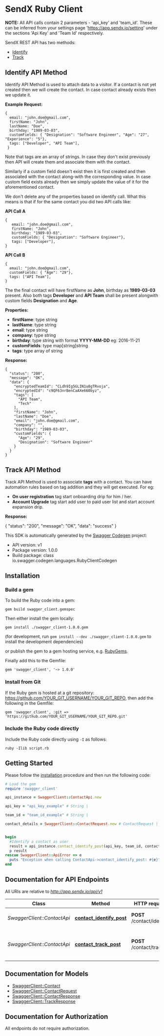 # SendX Ruby Client

**NOTE:** All API calls contain 2 parameters - 'api_key' and 'team_id'. These can be inferred from your settings page 'https://app.sendx.io/setting' under the sections 'Api Key' and 'Team Id' respectively.

SendX REST API has two methods:

* [Identify](#identify_api)
* [Track](#track_api)

## <a name="identify_api"></a> Identify API Method

Identify API Method is used to attach data to a visitor. If a contact is not yet created then we will create the contact. In case contact already exists then we update it.

**Example Request:**

> 
    {
      email: "john.doe@gmail.com",  
      firstName: "John",
      lastName: "Doe",
      birthday: "1989-03-03",
      customFields: { "Designation": "Software Engineer", "Age": "27", "Experience": "5"},  
      tags: ["Developer", "API Team"],  
     }


Note that tags are an array of strings. In case they don't exist previously then API will create them and associate them with the contact.

Similarly if a custom field doesn't exist then it is first created and then associated with the contact along-with the corresponding value. In case custom field exists already then we simply update the value of it for the aforementioned contact.

We don't delete any of the properties based on identify call. What this means is that if for the same contact you did two API calls like:


**API Call A**
 
> 
    {
       email: "john.doe@gmail.com", 
       firstName: "John",
       birthday: "1989-03-03",
       customFields: { "Designation": "Software Engineer"},  
       tags: ["Developer"],  
    }


**API Call B**

> 
    {  
      email: "john.doe@gmail.com",  
      customFields: { "Age": "29"},  
      tags: ["API Team"],  
    }


The the final contact will have firstName as **John**, birthday as **1989-03-03** present. Also both tags **Developer** and **API Team** shall be present alongwith custom fields **Designation** and **Age**.


**Properties:**

* **firstName**: type string
* **lastName**: type string
* **email**: type string  
* **company**: type string  
* **birthday**: type string with format **YYYY-MM-DD** eg: 2016-11-21  
* **customFields**: type map[string]string   
* **tags**: type array of string 


**Response:**

> 
    {
      "status": "200",
      "message": "OK",
      "data": {
        "encryptedTeamId": "CLdh9Ig5GLIN1u8gTRvoja",
        "encryptedId": "c9QF63nrBenCaAXe660byz",
        "tags": [
          "API Team",
          "Tech"
        ],
        "firstName": "John",
        "lastName": "Doe",
        "email": "john.doe@gmail.com",
        "company": "",
        "birthday": "1989-03-03",
        "customFields": {
          "Age": "29",
          "Designation": "Software Engineer"
        }
      }
    }


## <a name="track_api"></a> Track API Method


Track API Method is used to associate **tags** with a contact. You can have automation rules based on tag addition and they will get executed. For eg:

* **On user registration** tag start onboarding drip for him / her.
* **Account Upgrade** tag start add user to paid user list and start account expansion drip. 

**Response:**

>
   {
    "status": "200",
    "message": "OK",
    "data": "success"
   }


This SDK is automatically generated by the [Swagger Codegen](https://github.com/swagger-api/swagger-codegen) project:

- API version: v1
- Package version: 1.0.0
- Build package: class io.swagger.codegen.languages.RubyClientCodegen

## Installation

### Build a gem

To build the Ruby code into a gem:

```shell
gem build swagger_client.gemspec
```

Then either install the gem locally:

```shell
gem install ./swagger_client-1.0.0.gem
```
(for development, run `gem install --dev ./swagger_client-1.0.0.gem` to install the development dependencies)

or publish the gem to a gem hosting service, e.g. [RubyGems](https://rubygems.org/).

Finally add this to the Gemfile:

    gem 'swagger_client', '~> 1.0.0'

### Install from Git

If the Ruby gem is hosted at a git repository: https://github.com/YOUR_GIT_USERNAME/YOUR_GIT_REPO, then add the following in the Gemfile:

    gem 'swagger_client', :git => 'https://github.com/YOUR_GIT_USERNAME/YOUR_GIT_REPO.git'

### Include the Ruby code directly

Include the Ruby code directly using `-I` as follows:

```shell
ruby -Ilib script.rb
```

## Getting Started

Please follow the [installation](#installation) procedure and then run the following code:
```ruby
# Load the gem
require 'swagger_client'

api_instance = SwaggerClient::ContactApi.new

api_key = "api_key_example" # String | 

team_id = "team_id_example" # String | 

contact_details = SwaggerClient::ContactRequest.new # ContactRequest | Contact details


begin
  #Identify a contact as user
  result = api_instance.contact_identify_post(api_key, team_id, contact_details)
  p result
rescue SwaggerClient::ApiError => e
  puts "Exception when calling ContactApi->contact_identify_post: #{e}"
end

```

## Documentation for API Endpoints

All URIs are relative to *http://app.sendx.io/api/v1*

Class | Method | HTTP request | Description
------------ | ------------- | ------------- | -------------
*SwaggerClient::ContactApi* | [**contact_identify_post**](docs/ContactApi.md#contact_identify_post) | **POST** /contact/identify | Identify a contact as user
*SwaggerClient::ContactApi* | [**contact_track_post**](docs/ContactApi.md#contact_track_post) | **POST** /contact/track | Add tracking info using tags to a contact


## Documentation for Models

 - [SwaggerClient::Contact](docs/Contact.md)
 - [SwaggerClient::ContactRequest](docs/ContactRequest.md)
 - [SwaggerClient::ContactResponse](docs/ContactResponse.md)
 - [SwaggerClient::TrackResponse](docs/TrackResponse.md)


## Documentation for Authorization

 All endpoints do not require authorization.

